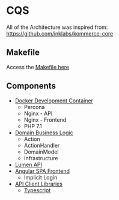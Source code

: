 # CQS

All of the Architecture was inspired from: https://github.com/inklabs/kommerce-core

## Makefile

Access the [Makefile here](./Makefile)

## Components

* [Docker Development Container](./docker)
    * Percona
    * Nginx - API
    * Nginx - Frontend
    * PHP 7.1
* [Domain Business Logic](./domain)
    * Action
    * ActionHandler
    * DomainModel
    * Infrastructure
* [Lumen API](./lumen-api)
* [Angular SPA Frontend](./frontend)
    * Implicit Login
* [API Client Libraries](./api-client-libraries)
    * [Typescript](./api-client-libraries/typescript)